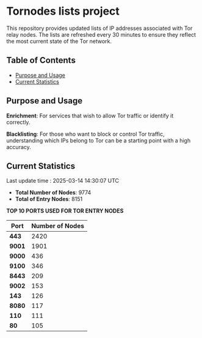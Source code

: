 # Tornodes lists project

This repository provides updated lists of IP addresses associated with Tor relay nodes. The lists are refreshed every 30 minutes to ensure they reflect the most current state of the Tor network.

## Table of Contents

- [Purpose and Usage](#purpose-and-usage)
- [Current Statistics](#current-statistics)


## Purpose and Usage

**Enrichment**: For services that wish to allow Tor traffic or identify it correctly.

**Blacklisting**: For those who want to block or control Tor traffic, understanding which IPs belong to Tor can be a starting point with a high accuracy.

## Current Statistics

Last update time : 2025-03-14 14:30:07 UTC

- **Total Number of Nodes**: 9774
- **Total of Entry Nodes**: 8151

**TOP 10 PORTS USED FOR TOR ENTRY NODES**

| **Port** | **Number of Nodes** |
|------|-----------------|
| **443**   | 2420  |
| **9001**   | 1901  |
| **9000**   | 436  |
| **9100**   | 346  |
| **8443**   | 209  |
| **9002**   | 153  |
| **143**   | 126  |
| **8080**   | 117  |
| **110**   | 111  |
| **80**   | 105  |

